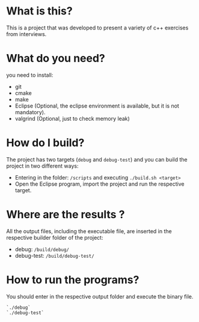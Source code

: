 # What is this?

This is a project that was developed to present a variety of c++ exercises from interviews.

# What do you need?

you need to install:
 - git
 - cmake
 - make
 - Eclipse (Optional, the eclipse environment is available, but it is not mandatory).
 - valgrind (Optional, just to check memory leak)

# How do I build?

The project has two targets (`debug` and `debug-test`) and you can build the project in two different ways:
 - Entering in the folder: `/scripts` and executing `./build.sh <target>`
 - Open the Eclipse program, import the project and run the respective target.

# Where are the results ?

All the output files, including the executable file, are inserted in the respective builder folder of the project:
 - debug:
	`/build/debug/`
 - debug-test:
	`/build/debug-test/`

# How to run the programs?

You should enter in the respective output folder and execute the binary file.

	`./debug`
	`./debug-test`








